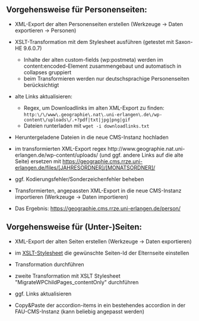 ## Vorgehensweise für Personenseiten:
- XML-Export der alten Personenseiten erstellen (Werkzeuge -> Daten exportieren -> Personen)

- XSLT-Transformation mit dem Stylesheet ausführen (getestet mit Saxon-HE 9.6.0.7)
  - Inhalte der alten custom-fields (wp:postmeta) werden im content:encoded-Element zusammengebaut und automatisch in collapses gruppiert
  - beim Transformieren werden nur deutschsprachige Personenseiten berücksichtigt

- alte Links aktualisieren:
  - Regex, um Downloadlinks im alten XML-Export zu finden: `http:\/\/www\.geographie\.nat\.uni-erlangen\.de\/wp-content\/uploads\/.+?pdf|txt|jpg|png|gif`
  - Dateien runterladen mit `wget -i downloadlinks.txt`

- Heruntergeladene Dateien in die neue CMS-Instanz hochladen

- im transformierten XML-Export regex http:\/\/www\.geographie\.nat\.uni-erlangen\.de\/wp-content\/uploads\/ (und ggf. andere Links auf die alte Seite) ersetzen mit https://geographie.cms.rrze.uni-erlangen.de/files/[JAHRESORDNER]/[MONATSORDNER]/

- ggf. Kodierungsfehler/Sonderzeichenfehler beheben

- Transformierten, angepassten XML-Export in die neue CMS-Instanz importieren (Werkzeuge -> Daten importieren)

- Das Ergebnis: https://geographie.cms.rrze.uni-erlangen.de/person/

## Vorgehensweise für (Unter-)Seiten:
- XML-Export der alten Seiten erstellen (Werkzeuge -> Daten exportieren)

- im [XSLT-Stylesheet](xslt/MigrateWPChildPages.xsl) die gewünschte Seiten-Id der Elternseite einstellen

- Transformation durchführen

- zweite Transformation mit XSLT Stylesheet "MigrateWPChildPages_contentOnly" durchführen

- ggf. Links aktualisieren

- Copy&Paste der accordion-items in ein bestehendes accordion in der FAU-CMS-Instanz (kann beliebig angepasst werden)
